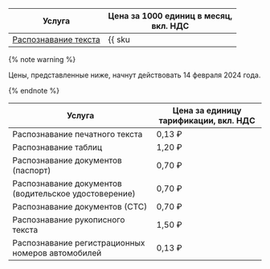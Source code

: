 | Услуга | Цена за 1000 единиц в месяц,<br> вкл. НДС |
| ----- | ----- |
| [Распознавание текста](../../vision/concepts/ocr/index.md) | {{ sku|RUB|ai.vision.text_detection|int|string }} |

{% note warning %}

Цены, представленные ниже, начнут действовать 14 февраля 2024 года.

{% endnote %}

| Услуга  | Цена за единицу тарификации, вкл. НДС |
|---|---|
| Распознавание печатного текста                        | 0,13 ₽ |
| Распознавание таблиц                                  | 1,20 ₽ |
| Распознавание документов (паспорт)                    | 0,70 ₽ |
| Распознавание документов (водительское удостоверение) | 0,70 ₽ |
| Распознавание документов (СТС)                        | 0,70 ₽ |
| Распознавание рукописного текста                      | 1,50 ₽ |
| Распознавание регистрационных номеров автомобилей     | 0,13 ₽ |